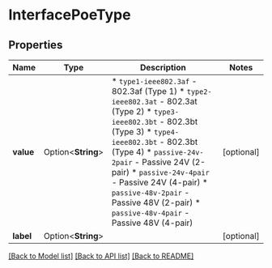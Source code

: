 # InterfacePoeType

## Properties

Name | Type | Description | Notes
------------ | ------------- | ------------- | -------------
**value** | Option<**String**> | * `type1-ieee802.3af` - 802.3af (Type 1) * `type2-ieee802.3at` - 802.3at (Type 2) * `type3-ieee802.3bt` - 802.3bt (Type 3) * `type4-ieee802.3bt` - 802.3bt (Type 4) * `passive-24v-2pair` - Passive 24V (2-pair) * `passive-24v-4pair` - Passive 24V (4-pair) * `passive-48v-2pair` - Passive 48V (2-pair) * `passive-48v-4pair` - Passive 48V (4-pair) | [optional]
**label** | Option<**String**> |  | [optional]

[[Back to Model list]](../README.md#documentation-for-models) [[Back to API list]](../README.md#documentation-for-api-endpoints) [[Back to README]](../README.md)


